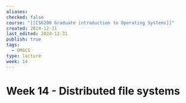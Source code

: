 ```yaml
---
aliases: 
checked: false
course: "[[CS6200 Graduate introduction to Operating Systems]]"
created: 2024-12-31
last_edited: 2024-12-31
publish: true
tags:
  - OMSCS
type: lecture
week: 14
---
```

# Week 14 - Distributed file systems

